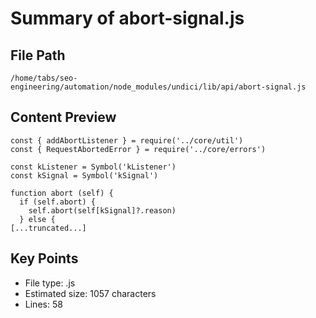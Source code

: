 # Summary of abort-signal.js
  
## File Path
`/home/tabs/seo-engineering/automation/node_modules/undici/lib/api/abort-signal.js`

## Content Preview
```
const { addAbortListener } = require('../core/util')
const { RequestAbortedError } = require('../core/errors')

const kListener = Symbol('kListener')
const kSignal = Symbol('kSignal')

function abort (self) {
  if (self.abort) {
    self.abort(self[kSignal]?.reason)
  } else {
[...truncated...]
```

## Key Points
- File type: .js
- Estimated size: 1057 characters
- Lines: 58
